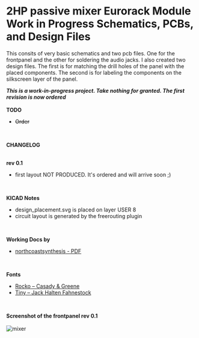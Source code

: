 
# 2HP passive mixer Eurorack Module<br/> Work in Progress Schematics, PCBs, and Design Files 
This consits of very basic schematics and two pcb files. One for the frontpanel and the other for soldering the audio jacks. I also created two design files. The first is for matching the drill holes of the panel with the placed components. The second is for labeling the components on the silkscreen layer of the panel.

***This is a work-in-progress project. Take nothing for granted. The first revision is now ordered*** 
<br/><br/>
**TODO** <br/>
<ul>
<li><s>Order</s></li>
</ul>

<br/>

**CHANGELOG** <br/>
<br/>

**rev 0.1** <br/>
<ul>
<li>first layout NOT PRODUCED. It's ordered and will arrive soon ;)</li>
</ul>

<br/>

**KICAD Notes**
 - design_placement.svg is placed on layer USER 8
 - circuit layout is generated by the freerouting plugin
<br/>

**Working Docs by** 
- [northcoastsynthesis - PDF](https://files.northcoastsynthesis.com/passivemult.pdf)
<br/>

**Fonts**
- [Rocko – Casady & Greene](https://moorstation.org/typoasis/designers/casady_greene/r_z.htm)
- [Tiny – Jack Halten Fahnestock](https://velvetyne.fr/fonts/tiny/)
<br/>

**Screenshot of the frontpanel rev 0.1**
<br/>
<br/>
![mixer](https://github.com/johannesstrueber/2HP-passive-mixer-Kicad-schematics-pcb-design/assets/45170421/583e757a-87cf-456b-b8f3-14d4046942f6)


